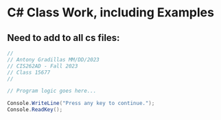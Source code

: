 # C\# Class Work, including Examples

## Need to add to all cs files:

```csharp
//
// Antony Gradillas MM/DD/2023
// CIS262AD - Fall 2023
// Class 15677
//

// Program logic goes here...

Console.WriteLine("Press any key to continue.");
Console.ReadKey();
```
